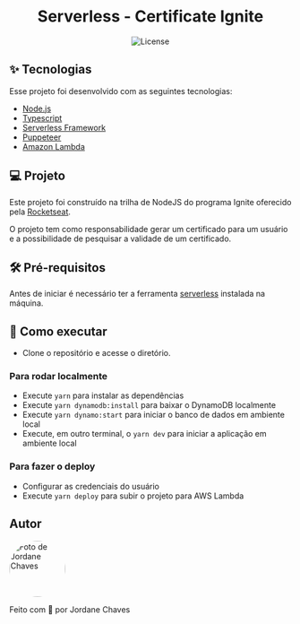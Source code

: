 <h1 align="center">Serverless - Certificate Ignite</h1>

<p align="center">
  <img alt="License" src="https://img.shields.io/static/v1?label=license&message=MIT&color=8257E5&labelColor=000000">
</p>

## ✨ Tecnologias

Esse projeto foi desenvolvido com as seguintes tecnologias:

- [Node.js](https://nodejs.org/)
- [Typescript](https://www.typescriptlang.org/)
- [Serverless Framework](https://www.serverless.com/)
- [Puppeteer](https://github.com/puppeteer/puppeteer)
- [Amazon Lambda](https://aws.amazon.com/pt/lambda/)

## 💻 Projeto

Este projeto foi construído na trilha de NodeJS do programa Ignite oferecido pela [Rocketseat](https://rocketseat.com.br).

O projeto tem como responsabilidade gerar um certificado para um usuário e a possibilidade de pesquisar a validade de um certificado.

## 🛠️ Pré-requisitos

Antes de iniciar é necessário ter a ferramenta [serverless](https://www.serverless.com/framework/docs/getting-started) instalada na máquina.

## 🚀 Como executar

- Clone o repositório e acesse o diretório.

### Para rodar localmente

- Execute `yarn` para instalar as dependências
- Execute `yarn dynamodb:install` para baixar o DynamoDB localmente
- Execute `yarn dynamo:start` para iniciar o banco de dados em ambiente local
- Execute, em outro terminal, o `yarn dev` para iniciar a aplicação em ambiente local

### Para fazer o deploy

- Configurar as credenciais do usuário
- Execute `yarn deploy` para subir o projeto para AWS Lambda

## Autor

<img
  style="border-radius: 50%;"
  src="https://avatars.githubusercontent.com/jordane-chaves"
  width="100px;"
  title="Foto de Jordane Chaves"
  alt="Foto de Jordane Chaves"
/>
<br />

Feito com 💜 por Jordane Chaves
